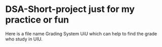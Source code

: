 # DSA-Short-project just for my practice or fun 
Here is a file name Grading System UiU which can help to find the grade who study in UIU.
